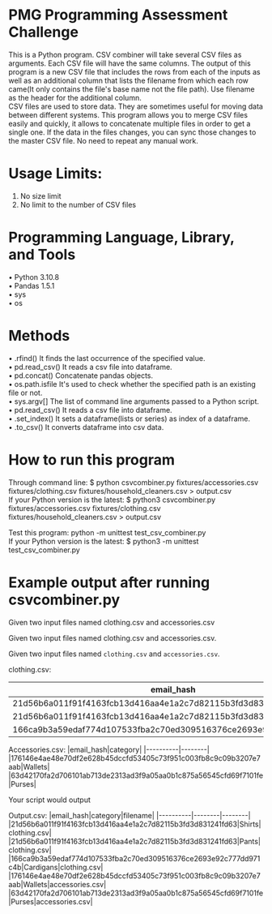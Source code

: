 # PMG Programming Assessment Challenge
  This is a Python program. CSV combiner will take several CSV files as arguments. Each CSV file will have the same columns. The output of this program is a new CSV file that includes the rows from each of the inputs as well as an additional column that lists the filename from which each row came(It only contains the file's base name not the file path). Use filename as the header for the additional column. <br />
  CSV files are used to store data. They are sometimes useful for moving data between different systems. This program allows you to merge CSV files easily and quickly, it allows to concatenate multiple files in order to get a single one. If the data in the files changes, you can sync those changes to the master CSV file. No need to repeat any manual work. 

# Usage Limits:
1. No size limit
2. No limit to the number of CSV files

# Programming Language, Library, and Tools
• Python 3.10.8 <br />
• Pandas 1.5.1 <br />
• sys <br />
• os

# Methods 
• .rfind() It finds the last occurrence of the specified value. <br />
• pd.read_csv() It reads a csv file into dataframe. <br />
• pd.concat() Concatenate pandas objects.  <br />
• os.path.isfile It's used to check whether the specified path is an existing file or not.  <br />
• sys.argv[] The list of command line arguments passed to a Python script. <br />
• pd.read_csv() It reads a csv file into dataframe. <br />
• .set_index() It sets a dataframe(lists or series) as index of a dataframe. <br />
• .to_csv() It converts dataframe into csv data. <br />

# How to run this program
Through command line:
$ python csvcombiner.py fixtures/accessories.csv fixtures/clothing.csv fixtures/household_cleaners.csv > output.csv <br />
If your Python version is the latest:
$ python3 csvcombiner.py fixtures/accessories.csv fixtures/clothing.csv fixtures/household_cleaners.csv > output.csv <br />

Test this program:
python -m unittest test_csv_combiner.py <br />
If your Python version is the latest:
$ python3 -m unittest test_csv_combiner.py <br />

# Example output after running csvcombiner.py
Given two input files named clothing.csv and accessories.csv

Given two input files named clothing.csv and accessories.csv.

Given two input files named `clothing.csv` and `accessories.csv`.

clothing.csv:

|email_hash|category|
|----------|--------|
|21d56b6a011f91f4163fcb13d416aa4e1a2c7d82115b3fd3d831241fd63|Shirts|
|21d56b6a011f91f4163fcb13d416aa4e1a2c7d82115b3fd3d831241fd63|Pants|
|166ca9b3a59edaf774d107533fba2c70ed309516376ce2693e92c777dd971c4b|Cardigans|

Accessories.csv:
|email_hash|category|
|----------|--------|
|176146e4ae48e70df2e628b45dccfd53405c73f951c003fb8c9c09b3207e7aab|Wallets|
|63d42170fa2d706101ab713de2313ad3f9a05aa0b1c875a56545cfd69f7101fe|Purses|

Your script would output

Output.csv:
|email_hash|category|filename|
|----------|--------|--------|
|21d56b6a011f91f4163fcb13d416aa4e1a2c7d82115b3fd3d831241fd63|Shirts|clothing.csv|
|21d56b6a011f91f4163fcb13d416aa4e1a2c7d82115b3fd3d831241fd63|Pants|clothing.csv|
|166ca9b3a59edaf774d107533fba2c70ed309516376ce2693e92c777dd971c4b|Cardigans|clothing.csv|
|176146e4ae48e70df2e628b45dccfd53405c73f951c003fb8c9c09b3207e7aab|Wallets|accessories.csv|
|63d42170fa2d706101ab713de2313ad3f9a05aa0b1c875a56545cfd69f7101fe|Purses|accessories.csv|


